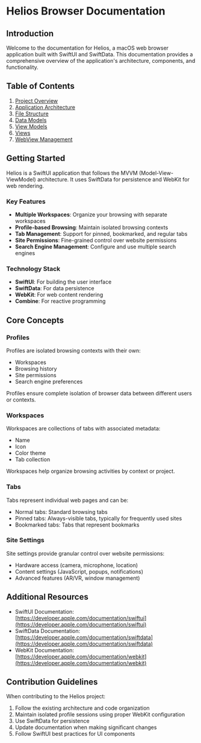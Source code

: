 # Helios Browser Documentation

## Introduction

Welcome to the documentation for Helios, a macOS web browser application built with SwiftUI and SwiftData. This documentation provides a comprehensive overview of the application's architecture, components, and functionality.

## Table of Contents

1. [Project Overview](project_overview.md)
2. [Application Architecture](app_architecture.md)
3. [File Structure](file_structure.md)
4. [Data Models](data_models.md)
5. [View Models](view_models.md)
6. [Views](views.md)
7. [WebView Management](webview_management.md)

## Getting Started

Helios is a SwiftUI application that follows the MVVM (Model-View-ViewModel) architecture. It uses SwiftData for persistence and WebKit for web rendering.

### Key Features

- **Multiple Workspaces**: Organize your browsing with separate workspaces
- **Profile-based Browsing**: Maintain isolated browsing contexts
- **Tab Management**: Support for pinned, bookmarked, and regular tabs
- **Site Permissions**: Fine-grained control over website permissions
- **Search Engine Management**: Configure and use multiple search engines

### Technology Stack

- **SwiftUI**: For building the user interface
- **SwiftData**: For data persistence
- **WebKit**: For web content rendering
- **Combine**: For reactive programming

## Core Concepts

### Profiles

Profiles are isolated browsing contexts with their own:
- Workspaces
- Browsing history
- Site permissions
- Search engine preferences

Profiles ensure complete isolation of browser data between different users or contexts.

### Workspaces

Workspaces are collections of tabs with associated metadata:
- Name
- Icon
- Color theme
- Tab collection

Workspaces help organize browsing activities by context or project.

### Tabs

Tabs represent individual web pages and can be:
- Normal tabs: Standard browsing tabs
- Pinned tabs: Always-visible tabs, typically for frequently used sites
- Bookmarked tabs: Tabs that represent bookmarks

### Site Settings

Site settings provide granular control over website permissions:
- Hardware access (camera, microphone, location)
- Content settings (JavaScript, popups, notifications)
- Advanced features (AR/VR, window management)

## Additional Resources

- SwiftUI Documentation: [https://developer.apple.com/documentation/swiftui](https://developer.apple.com/documentation/swiftui)
- SwiftData Documentation: [https://developer.apple.com/documentation/swiftdata](https://developer.apple.com/documentation/swiftdata)
- WebKit Documentation: [https://developer.apple.com/documentation/webkit](https://developer.apple.com/documentation/webkit)

## Contribution Guidelines

When contributing to the Helios project:

1. Follow the existing architecture and code organization
2. Maintain isolated profile sessions using proper WebKit configuration
3. Use SwiftData for persistence
4. Update documentation when making significant changes
5. Follow SwiftUI best practices for UI components
